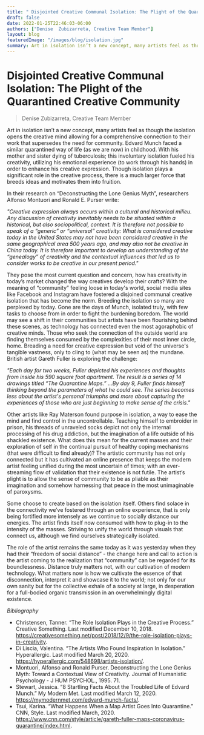 ```yaml
---
title: " Disjointed Creative Communal Isolation: The Plight of the Quarantined Creative Community"
draft: false
date: 2022-01-25T22:46:03-06:00
authors: ["Denise  Zubizarreta, Creative Team Member"]
layout: blog
featuredImage: "/images/blog/isolation.jpg"
summary: Art in isolation isn’t a new concept, many artists feel as though the isolation opens the creative mind allowing for a comprehensive connection to their work that supersedes the need for community.
---
```


# Disjointed Creative Communal Isolation: The Plight of the Quarantined Creative Community
> Denise  Zubizarreta, Creative Team Member

Art in isolation isn’t a new concept, many artists feel as though the isolation opens the creative mind allowing for a comprehensive connection to their work that supersedes the need for community. Edvard Munch faced a similar quarantined way of life (as we are now) in childhood. With his mother and sister dying of tuberculosis; this involuntary isolation fueled his creativity, utilizing his emotional experience (to work through his hands) in order to enhance his creative expression. Though isolation plays a significant role in the creative process, there is a much larger force that breeds ideas and motivates them into fruition.

In their research on “Deconstructing the Lone Genius Myth”, researchers Alfonso Montuori and Ronald E. Purser write:

*"Creative expression always occurs within a cultural and historical milieu. Any discussion of creativity inevitably needs to be situated within a historical, but also sociopolitical, context. It is therefore not possible to speak of a “generic” or “universal” creativity: What is considered creative today in the United States may not have been considered creative in the same geographical area 500 years ago, and may also not be creative in China today. It is therefore important to develop an understanding of the “genealogy” of creativity and the contextual influences that led us to consider works to be creative in our present period."*

They pose the most current question and concern, how has creativity in today’s market changed the way creatives develop their crafts? With the meaning of “community” feeling loose in today's world, social media sites like Facebook and Instagram have fostered a disjoined communal creative isolation that has become the norm. Breeding the isolation so many are perplexed by today. Gone are the days of Munch, isolated truly, with few tasks to choose from in order to fight the burdening boredom. The world may see a shift in their communities but artists have been flourishing behind these scenes, as technology has connected even the most agoraphobic of creative minds. Those who seek the connection of the outside world are finding themselves consumed by the complexities of their most inner circle, home. Breading a need for creative expression but void of the universe's tangible vastness, only to cling to (what may be seen as) the mundane. British artist Gareth Fuller is exploring the challenge:

*"Each day for two weeks, Fuller depicted his experiences and thoughts from inside his 590 square foot apartment. The result is a series of 14 drawings titled “The Quarantine Maps.” …By day 9, Fuller finds himself thinking beyond the parameters of what he could see. The series becomes less about the artist's personal triumphs and more about capturing the experiences of those who are just beginning to make sense of the crisis."*

Other artists like Ray Materson found purpose in isolation, a way to ease the mind and find control in the uncontrollable. Teaching himself to embroider in prison, his threads of unraveled socks depict not only the internal processing of his drug addiction, but the imagination of a life outside of his shackled existence. What does this mean for the current masses and their exploration of self in the continual pursuit of healthy coping mechanisms (that were difficult to find already)? The artistic community has not only connected but it has cultivated an online presence that keeps the modern artist feeling unified during the most uncertain of times; with an ever-streaming flow of validation that their existence is not futile. The artist’s plight is to allow the sense of community to be as pliable as their imagination and somehow harnessing that peace in the most unimaginable of paroxysms.

Some choose to create based on the isolation itself. Others find solace in the connectivity we’ve fostered through an online experience, that is only being fortified more intensely as we continue to socially distance our energies. The artist finds itself now consumed with how to plug-in to the intensity of the masses. Striving to unify the world through visuals that connect us, although we find ourselves strategically isolated.

The role of the artist remains the same today as it was yesterday when they had their “freedom of social distance” - the change here and call to action is the artist coming to the realization that “community” can be regarded for its boundlessness. Distance truly matters not, with our cultivation of modern technology. What matters now is how we cultivate the essence of that disconnection, interpret it and showcase it to the world; not only for our own sanity but for the collective exhale of a society at large, in desperation for a full-bodied organic transmission in an overwhelmingly digital existence. 

_Bibliography_ 

*   Christensen, Tanner. “The Role Isolation Plays in the Creative Process.” Creative Something. Last modified December 10, 2018. https://creativesomething.net/post/2018/12/9/the-role-isolation-plays-in-creativity.
*   Di Liscia, Valentina. “The Artists Who Found Inspiration In Isolation.” Hyperallergic. Last modified March 20, 2020. https://hyperallergic.com/548698/artists-isolation/.
*   Montuori, Alfonso and Ronald Purser. Deconstructing the Lone Genius Myth: Toward a Contextual View of Creativity. Journal of Humanistic Psychology - J HUM PSYCHOL., 1995. 71.
*   Stewart, Jessica. “8 Startling Facts About the Troubled Life of Edvard Munch.” My Modern Met. Last modified March 12, 2020. https://mymodernmet.com/edvard-munch-facts/.
*   Tsui, Karina. “What Happens When a Map Artist Goes Into Quarantine.” CNN, Style. Last modified March, 2020. https://www.cnn.com/style/article/gareth-fuller-maps-coronavirus-quarantine/index.html.